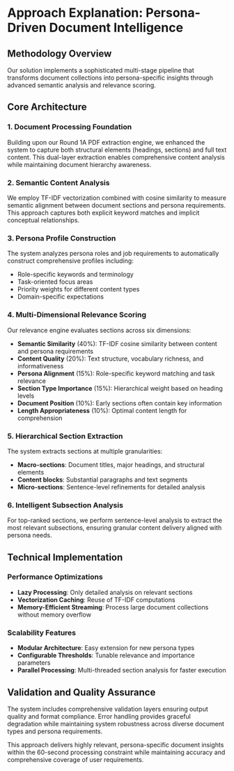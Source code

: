# Approach Explanation: Persona-Driven Document Intelligence

## Methodology Overview

Our solution implements a sophisticated multi-stage pipeline that transforms document collections into persona-specific insights through advanced semantic analysis and relevance scoring.

## Core Architecture

### 1. Document Processing Foundation
Building upon our Round 1A PDF extraction engine, we enhanced the system to capture both structural elements (headings, sections) and full text content. This dual-layer extraction enables comprehensive content analysis while maintaining document hierarchy awareness.

### 2. Semantic Content Analysis
We employ TF-IDF vectorization combined with cosine similarity to measure semantic alignment between document sections and persona requirements. This approach captures both explicit keyword matches and implicit conceptual relationships.

### 3. Persona Profile Construction
The system analyzes persona roles and job requirements to automatically construct comprehensive profiles including:
- Role-specific keywords and terminology
- Task-oriented focus areas
- Priority weights for different content types
- Domain-specific expectations

### 4. Multi-Dimensional Relevance Scoring
Our relevance engine evaluates sections across six dimensions:
- **Semantic Similarity** (40%): TF-IDF cosine similarity between content and persona requirements
- **Content Quality** (20%): Text structure, vocabulary richness, and informativeness
- **Persona Alignment** (15%): Role-specific keyword matching and task relevance
- **Section Type Importance** (15%): Hierarchical weight based on heading levels
- **Document Position** (10%): Early sections often contain key information
- **Length Appropriateness** (10%): Optimal content length for comprehension

### 5. Hierarchical Section Extraction
The system extracts sections at multiple granularities:
- **Macro-sections**: Document titles, major headings, and structural elements
- **Content blocks**: Substantial paragraphs and text segments
- **Micro-sections**: Sentence-level refinements for detailed analysis

### 6. Intelligent Subsection Analysis
For top-ranked sections, we perform sentence-level analysis to extract the most relevant subsections, ensuring granular content delivery aligned with persona needs.

## Technical Implementation

### Performance Optimizations
- **Lazy Processing**: Only detailed analysis on relevant sections
- **Vectorization Caching**: Reuse of TF-IDF computations
- **Memory-Efficient Streaming**: Process large document collections without memory overflow

### Scalability Features
- **Modular Architecture**: Easy extension for new persona types
- **Configurable Thresholds**: Tunable relevance and importance parameters
- **Parallel Processing**: Multi-threaded section analysis for faster execution

## Validation and Quality Assurance

The system includes comprehensive validation layers ensuring output quality and format compliance. Error handling provides graceful degradation while maintaining system robustness across diverse document types and persona requirements.

This approach delivers highly relevant, persona-specific document insights within the 60-second processing constraint while maintaining accuracy and comprehensive coverage of user requirements.
